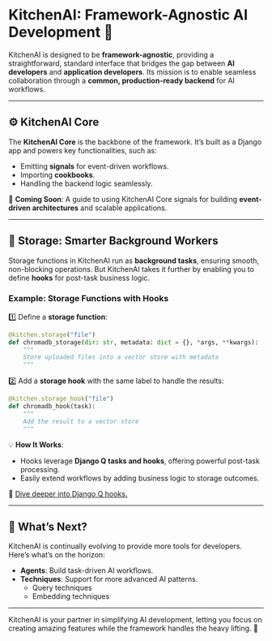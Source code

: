 # KitchenAI: Framework-Agnostic AI Development 🚀

KitchenAI is designed to be **framework-agnostic**, providing a straightforward, standard interface that bridges the gap between **AI developers** and **application developers**. Its mission is to enable seamless collaboration through a **common, production-ready backend** for AI workflows.

---

## ⚙️ **KitchenAI Core**

The **KitchenAI Core** is the backbone of the framework. It’s built as a Django app and powers key functionalities, such as:
- Emitting **signals** for event-driven workflows.
- Importing **cookbooks**.
- Handling the backend logic seamlessly.

🔧 **Coming Soon**: A guide to using KitchenAI Core signals for building **event-driven architectures** and scalable applications.

---

## 📂 **Storage: Smarter Background Workers**

Storage functions in KitchenAI run as **background tasks**, ensuring smooth, non-blocking operations. But KitchenAI takes it further by enabling you to define **hooks** for post-task business logic.

### Example: Storage Functions with Hooks

1️⃣ Define a **storage function**:
```python
@kitchen.storage("file")
def chromadb_storage(dir: str, metadata: dict = {}, *args, **kwargs):
    """
    Store uploaded files into a vector store with metadata
    """
```

2️⃣ Add a **storage hook** with the same label to handle the results:
```python
@kitchen.storage_hook("file")
def chromadb_hook(task):
    """
    Add the result to a vector store
    """
```

💡 **How It Works**:
- Hooks leverage **Django Q tasks and hooks**, offering powerful post-task processing.
- Easily extend workflows by adding business logic to storage outcomes.

📘 [Dive deeper into Django Q hooks.](https://django-q.readthedocs.io/en/latest/)

---

## 🌱 **What’s Next?**

KitchenAI is continually evolving to provide more tools for developers. Here’s what’s on the horizon:

- **Agents**: Build task-driven AI workflows.
- **Techniques**: Support for more advanced AI patterns.
  - Query techniques
  - Embedding techniques

---

KitchenAI is your partner in simplifying AI development, letting you focus on creating amazing features while the framework handles the heavy lifting. 💼

